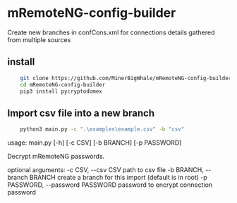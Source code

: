 # mRemoteNG-config-builder
Create new branches in confCons.xml for connections details gathered from multiple sources

## install
```bash
    git clone https://github.com/MinerBigWhale/mRemoteNG-config-builder.git
    cd mRemoteNG-config-builder
    pip3 install pycryptodomex
```

## Import csv file into a new branch
```bash
    python3 main.py -c ".\examples\example.csv" -b "csv"
```
usage: main.py [-h] [-c CSV] [-b BRANCH] [-p PASSWORD]

Decrypt mRemoteNG passwords.

optional arguments:
  -c CSV, --csv CSV                     path to csv file
  -b BRANCH, --branch BRANCH            create a branch for this import (default is in root)
  -p PASSWORD, --password PASSWORD      password to encrypt connection password